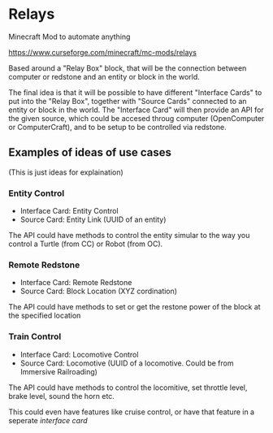 # Relays
Minecraft Mod to automate anything

https://www.curseforge.com/minecraft/mc-mods/relays

Based around a "Relay Box" block, that will be the connection between computer or redstone and an entity or block in the world.

The final idea is that it will be possible to have different "Interface Cards" to put into the "Relay Box", together with "Source Cards" connected to an entity or block in the world.
The "Interface Card" will then provide an API for the given source, which could be accesed throug computer (OpenComputer or ComputerCraft), and to be setup to be controlled via redstone.

## Examples of ideas of use cases
(This is just ideas for explaination)

### Entity Control
- Interface Card: Entity Control
- Source Card: Entity Link (UUID of an entity)

The API could have methods to control the entity simular to the way you control a Turtle (from CC) or Robot (from OC).

### Remote Redstone
- Interface Card: Remote Redstone
- Source Card: Block Location (XYZ cordination)

The API could have methods to set or get the restone power of the block at the specified location

### Train Control
- Interface Card: Locomotive Control
- Source Card: Locomotive (UUID of a locomotive. Could be from Immersive Railroading)

The API could have methods to control the locomitive, set throttle level, brake level, sound the horn etc.

This could even have features like cruise control, or have that feature in a seperate _interface card_
